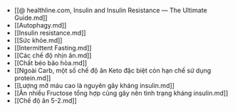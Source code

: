 - [[@ healthline.com, Insulin and Insulin Resistance — The Ultimate Guide.md]]
- [[Autophagy.md]]
- [[Insulin resistance.md]]
- [[Sức khỏe.md]]
- [[Intermittent Fasting.md]]
- [[Các chế độ nhịn ăn.md]]
- [[Chất béo bão hòa.md]]
- [[Ngoài Carb, một số chế độ ăn Keto đặc biệt còn hạn chế sử dụng protein.md]]
- [[Lượng mỡ máu cao là nguyên gây kháng insulin.md]]
- [[Ăn nhiều Fructose tổng hợp cũng gây nên tình trạng kháng insulin.md]]
- [[Chế độ ăn 5-2.md]]
